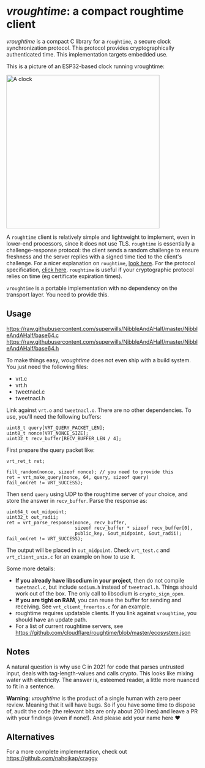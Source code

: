 # _vroughtime_: a compact roughtime client

_vroughtime_ is a compact C library for a `roughtime`, a secure clock synchronization protocol. This protocol provides cryptographically authenticated time. This implementation targets embedded use.

This is a picture of an ESP32-based clock running vroughtime:
<p align="left">
  <img src="docs/clock-esp32.jpg" width="400" title="A clock">
</p>



A `roughtime` client is relatively simple and lightweight to implement,
even in lower-end processors, since it does not use TLS.
`roughtime` is essentially a challenge-response protocol:
the client sends a random challenge to ensure freshness
and the server replies with a signed time tied to the
client's challenge.
For a nicer explanation on `roughtime`,
[look here](https://roughtime.googlesource.com/roughtime/#roughtime-1).
For the protocol specification,
[click here](https://roughtime.googlesource.com/roughtime/+/HEAD/PROTOCOL.md).
`roughtime` is useful if your cryptographic protocol relies on time (eg certificate expiration times).

`vroughtime` is a portable implementation with no dependency on the transport layer.
You need to provide this.

## Usage

https://raw.githubusercontent.com/superwills/NibbleAndAHalf/master/NibbleAndAHalf/base64.c
https://raw.githubusercontent.com/superwills/NibbleAndAHalf/master/NibbleAndAHalf/base64.h

To make things easy, _vroughtime_ does not even ship with
a build system. You just need the following files:

* vrt.c
* vrt.h
* tweetnacl.c
* tweetnacl.h

Link against `vrt.o` and `tweetnacl.o`. There are no
other dependencies. To use,
you'll need the following buffers:

```
uint8_t query[VRT_QUERY_PACKET_LEN];
uint8_t nonce[VRT_NONCE_SIZE];
uint32_t recv_buffer[RECV_BUFFER_LEN / 4];
```

First prepare the query packet like:
```
vrt_ret_t ret;

fill_random(nonce, sizeof nonce); // you need to provide this
ret = vrt_make_query(nonce, 64, query, sizeof query)
fail_on(ret != VRT_SUCCESS);
```

Then send `query` using UDP to the roughtime server of your choice,
and store the answer in `recv_buffer`. Parse the response
as:

```
uint64_t out_midpoint;
uint32_t out_radii;
ret = vrt_parse_response(nonce, recv_buffer,
                         sizeof recv_buffer * sizeof recv_buffer[0],
                         public_key, &out_midpoint, &out_radii);
fail_on(ret != VRT_SUCCESS);
```

The output will be placed in `out_midpoint`. Check `vrt_test.c` and `vrt_client_unix.c` for an example on how to use it.

Some more details:

 * __If you already have libsodium in your project__, then do not compile
   `tweetnacl.c`, but include `sodium.h` instead of `tweetnacl.h`. Things
   should work out of the box. The only call to libsodium is `crypto_sign_open`.
 * __If you are tight on RAM__, you can reuse the buffer for sending and receiving.
   See `vrt_client_freertos.c` for an example.
 * roughtime requires updatable clients. If you link against `vroughtime`,
   you should have an update path.
 * For a list of current roughtime servers, see
   https://github.com/cloudflare/roughtime/blob/master/ecosystem.json

## Notes

A natural question is why use C in 2021 for code that parses untrusted input,
deals with tag-length-values and calls crypto. This looks like mixing water
with electricity. The answer is, esteemed reader, a little more nuanced to
fit in a sentence.

**Warning**: _vroughtime_ is the product of a single human with zero peer review.
Meaning that it will have bugs. So if you have some time to dispose of,
audit the code (the relevant bits are only about 200 lines) and leave
a PR with your findings (even if none!). And please add your name here ❤️

## Alternatives

For a more complete implementation, check out https://github.com/nahojkap/craggy
